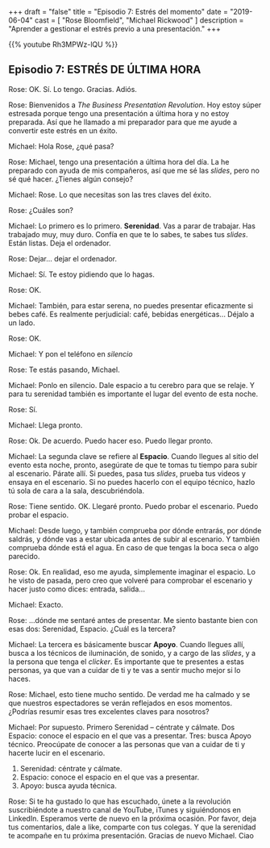 +++
draft 		= "false"
title 		= "Episodio 7: Estrés del momento"
date		= "2019-06-04"
cast		= [ "Rose Bloomfield", "Michael Rickwood" ]
description = "Aprender a gestionar el estrés previo a una presentación."
+++

{{% youtube Rh3MPWz-lQU %}}

## Episodio 7: ESTRÉS DE ÚLTIMA HORA

Rose: OK. Sí. Lo tengo. Gracias. Adiós. 
 
Rose: Bienvenidos a *The Business Presentation Revolution*. Hoy estoy súper estresada porque tengo una presentación a última hora y no estoy preparada. Así que he llamado a mi preparador para que me ayude a convertir este estrés en un éxito.
 
Michael: Hola Rose, ¿qué pasa?
 
Rose: Michael, tengo una presentación a última hora del día. La he preparado con ayuda de mis compañeros, así que me sé las *slides*, pero no sé qué hacer. ¿Tienes algún consejo?
 
Michael: Rose. Lo que necesitas son las tres claves del éxito. 
 
Rose: ¿Cuáles son? 
 
Michael: Lo primero es lo primero. **Serenidad**. Vas a parar de trabajar. Has trabajado muy, muy duro. Confía en que te lo sabes, te sabes tus *slides*. Están listas. Deja el ordenador.
 
Rose: Dejar... dejar el ordenador. 
 
Michael: Sí. Te estoy pidiendo que lo hagas. 
 
Rose: OK. 
 
Michael: También, para estar serena, no puedes presentar eficazmente si bebes café. Es realmente perjudicial: café, bebidas energéticas... Déjalo a un lado. 
 
Rose: OK. 
 
Michael: Y pon el teléfono en *silencio*
 
Rose: Te estás pasando, Michael. 
 
Michael: Ponlo en silencio. Dale espacio a tu cerebro para que se relaje. Y para tu serenidad también es importante el lugar del evento de esta noche.
 
Rose: Sí. 
 
Michael: Llega pronto. 
 
Rose: Ok. De acuerdo. Puedo hacer eso. Puedo llegar pronto. 
 
Michael: La segunda clave se refiere al **Espacio**. Cuando llegues al sitio del evento esta noche, pronto, asegúrate de que te tomas tu tiempo para subir al escenario. Párate allí. Si puedes, pasa tus *slides*, prueba tus videos y ensaya en el escenario. Si no puedes hacerlo con el equipo técnico, hazlo tú sola de cara a la sala, descubriéndola.
 
Rose: Tiene sentido. OK. Llegaré pronto. Puedo probar el escenario. Puedo probar el espacio. 
 
Michael: Desde luego, y también comprueba por dónde entrarás, por dónde saldrás, y dónde vas a estar ubicada antes de subir al escenario. Y también comprueba dónde está el agua. En caso de que tengas la boca seca o algo parecido. 
 
Rose: Ok. En realidad, eso me ayuda, simplemente imaginar el espacio. Lo he visto de pasada, pero creo que volveré para comprobar el escenario y hacer justo como dices: entrada, salida...
 
Michael: Exacto. 
 
Rose: …dónde me sentaré antes de presentar. Me siento bastante bien con esas dos: Serenidad, Espacio. ¿Cuál es la tercera?
 
Michael: La tercera es básicamente buscar **Apoyo**. Cuando llegues allí, busca a los técnicos de iluminación, de sonido, y a cargo de las *slides*, y a la persona que tenga el *clicker*. Es importante que te presentes a estas personas, ya que van a cuidar de ti y te vas a sentir mucho mejor si lo haces.
 
Rose: Michael, esto tiene mucho sentido. De verdad me ha calmado y se que nuestros espectadores se verán reflejados en esos momentos. ¿Podrías resumir esas tres excelentes claves para nosotros?
 
Michael: Por supuesto. Primero Serenidad – céntrate y cálmate. Dos Espacio: conoce el espacio en el que vas a presentar. Tres: busca Apoyo técnico. Preocúpate de conocer a las personas que van a cuidar de ti y hacerte lucir en el escenario.

1. Serenidad: céntrate y cálmate.
2. Espacio: conoce el espacio en el que vas a presentar.
3. Apoyo: busca ayuda técnica.

Rose: Si te ha gustado lo que has escuchado, únete a la revolución suscribiéndote a nuestro canal de YouTube, iTunes y siguiéndonos en LinkedIn. Esperamos verte de nuevo en la próxima ocasión. Por favor, deja tus comentarios, dale a like, comparte con tus colegas. Y que la serenidad te acompañe en tu próxima presentación. Gracias de nuevo Michael. Ciao
